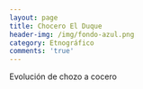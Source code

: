 ```yaml
---
layout: page
title: Chocero El Duque
header-img: /img/fondo-azul.png
category: Etnográfico
comments: 'true'
---
```



Evolución de chozo a cocero
